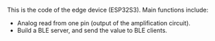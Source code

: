 This is the code of the edge device (ESP32S3).
Main functions include:
- Analog read from one pin (output of the amplification circuit).
- Build a BLE server, and send the value to BLE clients.